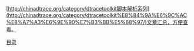 [http://chinadtrace.org/category/dtracetoolkit脚本解析系列](http://chinadtrace.org/category/dtracetoolkit%E8%84%9A%E6%9C%AC%E8%A7%A3%E6%9E%90%E7%B3%BB%E5%88%97/)文章汇总，方便查看。

[目录](Summary.md)